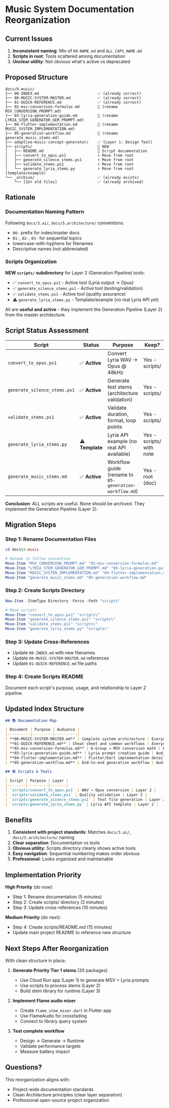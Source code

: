 # Music System Documentation Reorganization

## Current Issues

1. **Inconsistent naming**: Mix of `00-NAME.md` and `ALL_CAPS_NAME.md`
2. **Scripts in root**: Tools scattered among documentation
3. **Unclear utility**: Not obvious what's active vs deprecated

## Proposed Structure

```
docs/9.music/
├── 00-INDEX.md                          ✅ (already correct)
├── 00-MUSIC-SYSTEM-MASTER.md            ✅ (already correct)
├── 01-QUICK-REFERENCE.md                ✅ (already correct)
├── 02-msv-conversion-formulas.md        🔄 (rename MSV_CONVERSION_PROMPT.md)
├── 03-lyria-generation-guide.md         🔄 (rename LYRIA_STEM_GENERATOR_GEM_PROMPT.md)
├── 04-flutter-implementation.md         🔄 (rename MUSIC_SYSTEM_IMPLEMENTATION.md)
├── 05-generation-workflow.md            🔄 (rename generate_music_stems.md)
├── adaptive-music-concept-generator/    ✅ (Layer 1: Design Tool)
├── scripts/                             📁 NEW
│   ├── README.md                        📝 Script documentation
│   ├── convert_to_opus.ps1              ⬆️ Move from root
│   ├── generate_silence_stems.ps1       ⬆️ Move from root
│   ├── validate_stems.ps1               ⬆️ Move from root
│   └── generate_lyria_stems.py          ⬆️ Move from root (template/example)
└── _archive/                            ✅ (already exists)
    └── [15+ old files]                  ✅ (already archived)
```

## Rationale

### Documentation Naming Pattern
Following `docs/3.ai/`, `docs/5.architecture/` conventions:
- `00-` prefix for index/master docs
- `01-`, `02-`, `03-` for sequential topics
- lowercase-with-hyphens for filenames
- Descriptive names (not abbreviated)

### Scripts Organization
**NEW `scripts/` subdirectory** for Layer 2 (Generation Pipeline) tools:
- ✅ `convert_to_opus.ps1` - Active tool (Lyria output → Opus)
- ✅ `generate_silence_stems.ps1` - Active tool (testing/validation)
- ✅ `validate_stems.ps1` - Active tool (quality assurance)
- ⚠️ `generate_lyria_stems.py` - Template/example (no real Lyria API yet)

All are **useful and active** - they implement the Generation Pipeline (Layer 2) from the master architecture.

## Script Status Assessment

| Script | Status | Purpose | Keep? |
|--------|--------|---------|-------|
| `convert_to_opus.ps1` | ✅ **Active** | Convert Lyria WAV → Opus @ 48kHz | Yes - scripts/ |
| `generate_silence_stems.ps1` | ✅ **Active** | Generate test stems (architecture validation) | Yes - scripts/ |
| `validate_stems.ps1` | ✅ **Active** | Validate duration, format, loop points | Yes - scripts/ |
| `generate_lyria_stems.py` | ⚠️ **Template** | Lyria API example (no real API available) | Yes - scripts/ with note |
| `generate_music_stems.md` | ✅ **Active** | Workflow guide (rename to `05-generation-workflow.md`) | Yes - root (doc) |

**Conclusion**: ALL scripts are useful. None should be archived. They implement the Generation Pipeline (Layer 2).

## Migration Steps

### Step 1: Rename Documentation Files
```powershell
cd docs\9.music

# Rename to follow convention
Move-Item "MSV_CONVERSION_PROMPT.md" "02-msv-conversion-formulas.md"
Move-Item "LYRIA_STEM_GENERATOR_GEM_PROMPT.md" "03-lyria-generation-guide.md"
Move-Item "MUSIC_SYSTEM_IMPLEMENTATION.md" "04-flutter-implementation.md"
Move-Item "generate_music_stems.md" "05-generation-workflow.md"
```

### Step 2: Create Scripts Directory
```powershell
New-Item -ItemType Directory -Force -Path "scripts"

# Move scripts
Move-Item "convert_to_opus.ps1" "scripts\"
Move-Item "generate_silence_stems.ps1" "scripts\"
Move-Item "validate_stems.ps1" "scripts\"
Move-Item "generate_lyria_stems.py" "scripts\"
```

### Step 3: Update Cross-References
- Update `00-INDEX.md` with new filenames
- Update `00-MUSIC-SYSTEM-MASTER.md` references
- Update `01-QUICK-REFERENCE.md` file paths

### Step 4: Create Scripts README
Document each script's purpose, usage, and relationship to Layer 2 pipeline.

## Updated Index Structure

```markdown
## 📚 Documentation Map

| Document | Purpose | Audience |
|----------|---------|----------|
| **00-MUSIC-SYSTEM-MASTER.md** | Complete system architecture | Everyone |
| **01-QUICK-REFERENCE.md** | Cheat sheet and common workflows | Everyone |
| **02-msv-conversion-formulas.md** | 6-Group → MSV conversion math | Engineers |
| **03-lyria-generation-guide.md** | Lyria prompt creation guide | Audio designers |
| **04-flutter-implementation.md** | Flutter/Dart implementation details | Flutter devs |
| **05-generation-workflow.md** | End-to-end generation workflow | Audio designers |

## 🛠️ Scripts & Tools

| Script | Purpose | Layer |
|--------|---------|-------|
| `scripts/convert_to_opus.ps1` | WAV → Opus conversion | Layer 2 |
| `scripts/validate_stems.ps1` | Quality validation | Layer 2 |
| `scripts/generate_silence_stems.ps1` | Test file generation | Layer 2 |
| `scripts/generate_lyria_stems.py` | Lyria API template | Layer 2 |
```

## Benefits

1. **Consistent with project standards**: Matches `docs/3.ai/`, `docs/5.architecture/` naming
2. **Clear separation**: Documentation vs tools
3. **Obvious utility**: Scripts directory clearly shows active tools
4. **Easy navigation**: Sequential numbering makes order obvious
5. **Professional**: Looks organized and maintainable

## Implementation Priority

**High Priority** (do now):
- Step 1: Rename documentation (5 minutes)
- Step 2: Create scripts/ directory (2 minutes)
- Step 3: Update cross-references (10 minutes)

**Medium Priority** (do next):
- Step 4: Create scripts/README.md (15 minutes)
- Update main project README to reference new structure

## Next Steps After Reorganization

With clean structure in place:

1. **Generate Priority Tier 1 stems** (30 packages)
   - Use Cloud Run app (Layer 1) to generate MSV + Lyria prompts
   - Use scripts to process stems (Layer 2)
   - Build stem library for runtime (Layer 3)

2. **Implement Flame audio mixer**
   - Create `flame_stem_mixer.dart` in Flutter app
   - Use FlameAudio for crossfading
   - Connect to library query system

3. **Test complete workflow**
   - Design → Generate → Runtime
   - Validate performance targets
   - Measure battery impact

## Questions?

This reorganization aligns with:
- Project-wide documentation standards
- Clean Architecture principles (clear layer separation)
- Professional open-source project organization




